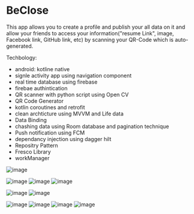 # BeClose
This app allows you to create a profile and publish your all data on it and allow your friends to access your information("resume Link", image, Facebook link, GitHub link, etc) by scanning your QR-Code which is auto-generated.

Techbology:
- android: kotline native
- signle activity app using navigation component
- real time database using firebase
- firebae authintication
- QR scanner with python script using Open CV
- QR Code Generator 
- kotlin coroutines and retrofit
- clean archticture using MVVM and Life data
- Data Binding
- chashing data using Room database and pagination technique
- Push notification using FCM
- dependancy injection using dagger hilt
- Repositry Pattern
- Fresco Library
- workManager

![image](https://user-images.githubusercontent.com/49350237/107760147-fa97a780-6d31-11eb-8de8-db6a39e6f170.png)

![image](https://user-images.githubusercontent.com/49350237/107759959-b4424880-6d31-11eb-945f-8c04c175cc23.png)
![image](https://user-images.githubusercontent.com/49350237/107760035-d2a84400-6d31-11eb-8322-55c2a2964632.png)
![image](https://user-images.githubusercontent.com/49350237/107760334-3a5e8f00-6d32-11eb-85e0-c90950d96414.png)

![image](https://user-images.githubusercontent.com/49350237/107760261-2024b100-6d32-11eb-9f2b-9387c73e2f72.png)
![image](https://user-images.githubusercontent.com/49350237/107760357-464a5100-6d32-11eb-9312-706377487469.png)

![image](https://user-images.githubusercontent.com/49350237/107760065-de940600-6d31-11eb-8d6c-51154076627d.png)
![image](https://user-images.githubusercontent.com/49350237/107760115-efdd1280-6d31-11eb-9f25-c6199ac68ede.png)
![image](https://user-images.githubusercontent.com/49350237/107760202-0edba480-6d32-11eb-8496-733d5cf140bd.png)
![image](https://user-images.githubusercontent.com/49350237/107760295-2c107300-6d32-11eb-9453-160dea5fb2eb.png)



